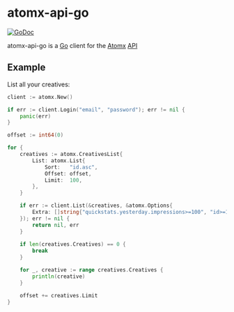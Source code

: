 atomx-api-go
============

[![GoDoc](https://godoc.org/github.com/atomx/atomx-api-go?status.svg)](https://godoc.org/github.com/atomx/atomx-api-go)

atomx-api-go is a [Go](http://golang.org/) client for the [Atomx](https://www.atomx.com/) [API](https://wiki.atomx.com/api)

Example
-------

List all your creatives:

```go
client := atomx.New()

if err := client.Login("email", "password"); err != nil {
	panic(err)
}

offset := int64(0)

for {
	creatives := atomx.CreativesList{
		List: atomx.List{
			Sort:   "id.asc",
			Offset: offset,
			Limit:  100,
		},
	}

	if err := client.List(&creatives, &atomx.Options{
		Extra: []string{"quickstats.yesterday.impressions>=100", "id>=1"},
	}); err != nil {
		return nil, err
	}
	
	if len(creatives.Creatives) == 0 {
		break
	}

	for _, creative := range creatives.Creatives {
		println(creative)
	}

	offset += creatives.Limit
}
```
